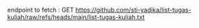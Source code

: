 endpoint to fetch : GET https://github.com/sti-yadika/list-tugas-kuliah/raw/refs/heads/main/list-tugas-kuliah.txt
